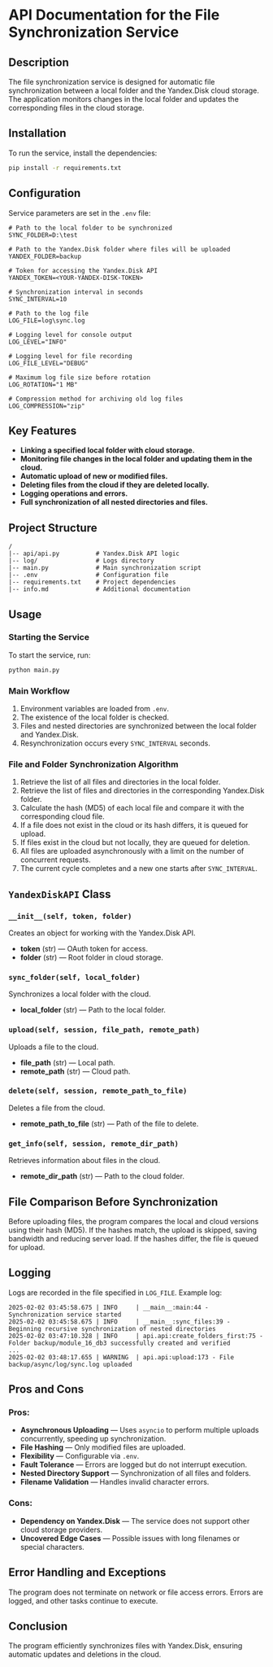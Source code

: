 # API Documentation for the File Synchronization Service

## Description

The file synchronization service is designed for automatic file synchronization between a local folder and the Yandex.Disk cloud storage. The application monitors changes in the local folder and updates the corresponding files in the cloud storage.

## Installation

To run the service, install the dependencies:

```bash
pip install -r requirements.txt
```

## Configuration

Service parameters are set in the `.env` file:

```dotenv
# Path to the local folder to be synchronized
SYNC_FOLDER=D:\test

# Path to the Yandex.Disk folder where files will be uploaded
YANDEX_FOLDER=backup

# Token for accessing the Yandex.Disk API
YANDEX_TOKEN=<YOUR-YANDEX-DISK-TOKEN>

# Synchronization interval in seconds
SYNC_INTERVAL=10

# Path to the log file
LOG_FILE=log\sync.log

# Logging level for console output
LOG_LEVEL="INFO"

# Logging level for file recording
LOG_FILE_LEVEL="DEBUG"

# Maximum log file size before rotation
LOG_ROTATION="1 MB"

# Compression method for archiving old log files
LOG_COMPRESSION="zip"
```

## Key Features

- **Linking a specified local folder with cloud storage.**
- **Monitoring file changes in the local folder and updating them in the cloud.**
- **Automatic upload of new or modified files.**
- **Deleting files from the cloud if they are deleted locally.**
- **Logging operations and errors.**
- **Full synchronization of all nested directories and files.**

## Project Structure

```
/
|-- api/api.py          # Yandex.Disk API logic
|-- log/                # Logs directory
|-- main.py             # Main synchronization script
|-- .env                # Configuration file
|-- requirements.txt    # Project dependencies
|-- info.md             # Additional documentation
```

## Usage

### Starting the Service

To start the service, run:

```bash
python main.py
```

### Main Workflow

1. Environment variables are loaded from `.env`.
2. The existence of the local folder is checked.
3. Files and nested directories are synchronized between the local folder and Yandex.Disk.
4. Resynchronization occurs every `SYNC_INTERVAL` seconds.

### File and Folder Synchronization Algorithm

1. Retrieve the list of all files and directories in the local folder.
2. Retrieve the list of files and directories in the corresponding Yandex.Disk folder.
3. Calculate the hash (MD5) of each local file and compare it with the corresponding cloud file.
4. If a file does not exist in the cloud or its hash differs, it is queued for upload.
5. If files exist in the cloud but not locally, they are queued for deletion.
6. All files are uploaded asynchronously with a limit on the number of concurrent requests.
7. The current cycle completes and a new one starts after `SYNC_INTERVAL`.

## `YandexDiskAPI` Class

### `__init__(self, token, folder)`

Creates an object for working with the Yandex.Disk API.

- **token** (str) — OAuth token for access.
- **folder** (str) — Root folder in cloud storage.

### `sync_folder(self, local_folder)`

Synchronizes a local folder with the cloud.

- **local_folder** (str) — Path to the local folder.

### `upload(self, session, file_path, remote_path)`

Uploads a file to the cloud.

- **file_path** (str) — Local path.
- **remote_path** (str) — Cloud path.

### `delete(self, session, remote_path_to_file)`

Deletes a file from the cloud.

- **remote_path_to_file** (str) — Path of the file to delete.

### `get_info(self, session, remote_dir_path)`

Retrieves information about files in the cloud.

- **remote_dir_path** (str) — Path to the cloud folder.

## File Comparison Before Synchronization

Before uploading files, the program compares the local and cloud versions using their hash (MD5). If the hashes match, the upload is skipped, saving bandwidth and reducing server load. If the hashes differ, the file is queued for upload.

## Logging

Logs are recorded in the file specified in `LOG_FILE`. Example log:

```log
2025-02-02 03:45:58.675 | INFO     | __main__:main:44 - Synchronization service started
2025-02-02 03:45:58.675 | INFO     | __main__:sync_files:39 - Beginning recursive synchronization of nested directories
2025-02-02 03:47:10.328 | INFO     | api.api:create_folders_first:75 - Folder backup/module_16_db3 successfully created and verified
...
2025-02-02 03:48:17.655 | WARNING  | api.api:upload:173 - File backup/async/log/sync.log uploaded
```

## Pros and Cons

### Pros:

- **Asynchronous Uploading** — Uses `asyncio` to perform multiple uploads concurrently, speeding up synchronization.
- **File Hashing** — Only modified files are uploaded.
- **Flexibility** — Configurable via `.env`.
- **Fault Tolerance** — Errors are logged but do not interrupt execution.
- **Nested Directory Support** — Synchronization of all files and folders.
- **Filename Validation** — Handles invalid character errors.

### Cons:

- **Dependency on Yandex.Disk** — The service does not support other cloud storage providers.
- **Uncovered Edge Cases** — Possible issues with long filenames or special characters.

## Error Handling and Exceptions

The program does not terminate on network or file access errors. Errors are logged, and other tasks continue to execute.

## Conclusion

The program efficiently synchronizes files with Yandex.Disk, ensuring automatic updates and deletions in the cloud.


